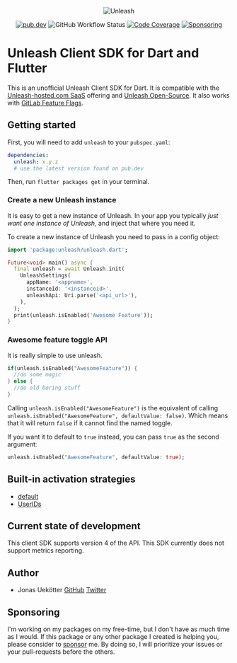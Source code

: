 <p align="center">
  <img src="https://raw.githubusercontent.com/ueman/unleash/master/img/unleash.png" max-height="80" alt="Unleash" />
</p>

<p align="center">
  <a href="https://pub.dev/packages/unleash"><img src="https://img.shields.io/pub/v/unleash.svg" alt="pub.dev"></a>
  <img src="https://github.com/ueman/unleash/workflows/unleash/badge.svg?branch=master" alt="GitHub Workflow Status">
  <a href="https://codecov.io/gh/ueman/unleash"><img src="https://codecov.io/gh/ueman/unleash/branch/master/graph/badge.svg" alt="Code Coverage"></a>
  <a href="https://github.com/ueman#sponsor-me"><img src="https://img.shields.io/github/sponsors/ueman" alt="Sponsoring"></a>
  <!-- 
  <a href="https://pub.dev/packages/unleash/score"><img src="https://badges.bar/unleash/likes" alt="likes"></a>
  <a href="https://pub.dev/packages/unleash/score"><img src="https://badges.bar/unleash/popularity" alt="popularity"></a>
  <a href="https://pub.dev/packages/unleash/score"><img src="https://badges.bar/unleash/pub%20points" alt="pub points"></a>
  -->
</p>

# Unleash Client SDK for Dart and Flutter

This is an unofficial Unleash Client SDK for Dart. It is compatible with the [Unleash-hosted.com SaaS](https://www.unleash-hosted.com/) offering and [Unleash Open-Source](https://github.com/unleash/unleash).
It also works with [GitLab Feature Flags](https://docs.gitlab.com/ee/user/project/operations/feature_flags.html).

## Getting started
First, you will need to add `unleash` to your `pubspec.yaml`:

```yaml
dependencies:
  unleash: x.y.z 
  # use the latest version found on pub.dev
```

Then, run `flutter packages get` in your terminal.

### Create a new Unleash instance

It is easy to get a new instance of Unleash. In your app you typically *just want one instance of Unleash*, and inject that where you need it. 

To create a new instance of Unleash you need to pass in a config object:
```dart
import 'package:unleash/unleash.dart';

Future<void> main() async {
  final unleash = await Unleash.init(
    UnleashSettings(
      appName: '<appname>',
      instanceId: '<instanceid>',
      unleashApi: Uri.parse('<api_url>'),
    ),
  );
  print(unleash.isEnabled('Awesome Feature'));
}
```

### Awesome feature toggle API

It is really simple to use unleash.

```dart
if(unleash.isEnabled("AwesomeFeature")) {
  //do some magic
} else {
  //do old boring stuff
}
```

Calling `unleash.isEnabled("AwesomeFeature")` is the equivalent of calling `unleash.isEnabled("AwesomeFeature", defaultValue: false)`. 
Which means that it will return `false` if it cannot find the named toggle. 

If you want it to default to `true` instead, you can pass `true` as the second argument:

```dart
unleash.isEnabled("AwesomeFeature", defaultValue: true);
```

## Built-in activation strategies

- [default](https://docs.getunleash.io/user_guide/activation_strategy#standard)
- [UserIDs](https://docs.getunleash.io/user_guide/activation_strategy#userids)

## Current state of development
This client SDK supports version 4 of the API.
This SDK currently does not support metrics reporting.

## Author

- Jonas Uekötter [GitHub](https://github.com/ueman) [Twitter](https://twitter.com/ue_man)

## Sponsoring
I'm working on my packages on my free-time, but I don't have as much time as I would. If this package or any other package I created is helping you, please consider to [sponsor](https://github.com/ueman#sponsor-me) me. By doing so, I will prioritize your issues or your pull-requests before the others.
